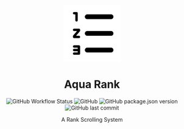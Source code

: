 <p align="center"><img width="150" height="150" src="./public/logo.svg"></p>
<h1 align="center">Aqua Rank</h1>
<p align="center"><img alt="GitHub Workflow Status" src="https://img.shields.io/github/actions/workflow/status/SamuNatsu/aqua-rank/ci.yml"> <img alt="GitHub" src="https://img.shields.io/github/license/SamuNatsu/aqua-rank"> <img alt="GitHub package.json version" src="https://img.shields.io/github/package-json/v/SamuNatsu/aqua-rank"> <img alt="GitHub last commit" src="https://img.shields.io/github/last-commit/SamuNatsu/aqua-rank"></p>
<p align="center">A Rank Scrolling System</p>
